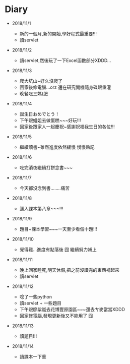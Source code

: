 # Diary

* 2018/11/1
  * 新的一個月,新的開始,學好程式最重要!!!
  * 讀servlet

* 2018/11/2
  * 讀servlet,然後玩了一下Excel函數部分XDDD...

* 2018/11/3
  * 爬大坑山~好久沒爬了
  * 回家後修電腦...orz 還在研究開機隨身碟跟重灌
  * 晚餐吃三媽(肥

* 2018/11/4
  * 誕生日おめでとう！
  * 下午跟姐姐去做蛋糕~~~好玩!!!
  * 回家後跟家人一起慶祝~感謝祝福我生日的各位!!!

* 2018/11/5
  * 繼續讀書~雖然進度依然緩慢 慢慢熟記

* 2018/11/6
  * 吃完消夜繼續打拼念書~~~

* 2018/11/7
  * 今天都沒念到書........痛苦

* 2018/11/8
  * 邁入課本第八章~~~!!!

* 2018/11/9
  * 題目+課本學習~~~一天至少看個十題!!!

* 2018/11/10
  * 覺得難...進度有點落後 囧 繼續努力補上

* 2018/11/11
  * 晚上回家睡死,明天休假,把之前沒讀完的東西補起來
  * 讀servlet

* 2018/11/12
  * 唸了一些python
  * 讀servlet + 一些題目
  * 下午跟廖紫嵐去花博豐原園區~~~還去ㄘ麥當當XDDD
  * 回家修電腦,發現更新後又不能用了 囧

* 2018/11/13
  * 讀題目!!!

* 2018/11/14
  * 讀課本一下重